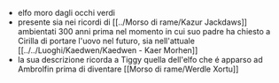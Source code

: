 - elfo moro dagli occhi verdi
- presente sia nei ricordi di [[../Morso di rame/Kazur Jackdaws]] ambientati 300 anni prima nel momento in cui suo padre ha chiesto a Cirilla di portare l'uovo nel futuro, sia nell'attuale [[../../Luoghi/Kaedwen/Kaedwen - Kaer Morhen]] 
- la sua descrizione ricorda a Tiggy quella dell'elfo che é apparso ad Ambrolfin prima di diventare [[Morso di rame/Werdle Xortu]] 